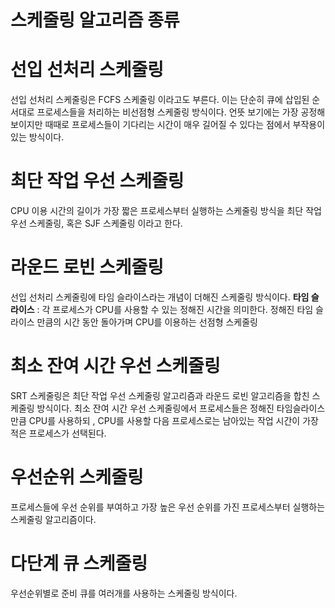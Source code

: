 # 스케줄링 알고리즘 종류

# 선입 선처리 스케줄링

선입 선처리 스케줄링은 FCFS 스케줄링 이라고도 부른다. 이는 단순히 큐에 삽입된 순서대로 프로세스들을 처리하는 비선점형 스케줄링 방식이다.
언뜻 보기에는 가장 공정해 보이지만 때때로 프로세스들이 기다리는 시간이 매우 길어질 수 있다는 점에서 부작용이 있는 방식이다.

# 최단 작업 우선 스케줄링

CPU 이용 시간의 길이가 가장 짧은 프로세스부터 실행하는 스케줄링 방식을 최단 작업 우선 스케줄링, 혹은 SJF 스케줄링 이라고 한다.

# 라운드 로빈 스케줄링

선입 선처리 스케줄링에 타임 슬라이스라는 개념이 더해진 스케줄링 방식이다.
**타임 슬라이스** : 각 프로세스가 CPU를 사용할 수 있는 정해진 시간을 의미한다.
정해진 타임 슬라이스 만큼의 시간 동안 돌아가며 CPU를 이용하는 선점형 스케줄링

# 최소 잔여 시간 우선 스케줄링

SRT 스케줄링은 최단 작업 우선 스케줄링 알고리즘과 라운드 로빈 알고리즘을 합친 스케줄링 방식이다.
최소 잔여 시간 우선 스케줄링에서 프로세스들은 정해진 타임슬라이스만큼 CPU를 사용하되 , CPU를 사용할 다음 프로세스로는 남아있는 작업 시간이 가장 적은 프로세스가 선택된다.

# 우선순위 스케줄링

프로세스들에 우선 순위를 부여하고 가장 높은 우선 순위를 가진 프로세스부터 실행하는 스케줄링 알고리즘이다.

# 다단계 큐 스케줄링

우선순위별로 준비 큐를 여러개를 사용하는 스케줄링 방식이다.
